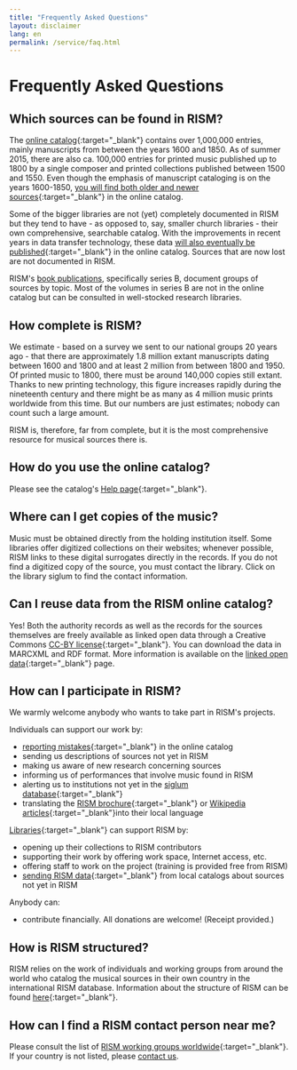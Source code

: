 ```yaml
---
title: "Frequently Asked Questions"
layout: disclaimer
lang: en
permalink: /service/faq.html
---
```


# Frequently Asked Questions

## Which sources can be found in RISM?

The [online catalog](https://opac.rism.info/){:target="_blank"} contains over 1,000,000 entries, mainly manuscripts from between the years 1600 and 1850. As of summer 2015, there are also ca. 100,000 entries for printed music published up to 1800 by a single composer and printed collections published between 1500 and 1550. Even though the emphasis of manuscript cataloging is on the years 1600-1850, [you will find both older and newer sources](/self_representation/2015/08/12/results-of-the-rism-user-study-part-iii-your.html){:target="_blank"} in the online catalog. 

Some of the bigger libraries are not (yet) completely documented in RISM but they tend to have - as opposed to, say, smaller church libraries - their own comprehensive, searchable catalog. With the improvements in recent years in data transfer technology, these data [will also eventually be published](/self_representation/2015/08/14/results-of-the-rism-user-study-part-iv-your.html){:target="_blank"} in the online catalog. Sources that are now lost are not documented in RISM.

RISM's [book publications](/publications.html), specifically series B, document groups of sources by topic. Most of the volumes in series B are not in the online catalog but can be consulted in well-stocked research libraries. 

## How complete is RISM?

We estimate - based on a survey we sent to our national groups 20 years ago - that there are approximately 1.8 million extant manuscripts dating between 1600 and 1800 and at least 2 million from between 1800 and 1950. Of printed music to 1800, there must be around 140,000 copies still extant. Thanks to new printing technology, this figure increases rapidly during the nineteenth century and there might be as many as 4 million music prints worldwide from this time. But our numbers are just estimates; nobody can count such a large amount. 

RISM is, therefore, far from complete, but it is the most comprehensive resource for musical sources there is.

## How do you use the online catalog?

Please see the catalog's [Help page](https://opac.rism.info/index.php?id=4&L=1){:target="_blank"}.

## Where can I get copies of the music?

Music must be obtained directly from the holding institution itself. Some libraries offer digitized collections on their websites; whenever possible, RISM links to these digital surrogates directly in the records. If you do not find a digitized copy of the source, you must contact the library. Click on the library siglum to find the contact information. 

## Can I reuse data from the RISM online catalog?

Yes! Both the authority records as well as the records for the sources themselves are freely available as linked open data through a Creative Commons [CC-BY license](http://creativecommons.org/licenses/by/3.0/){:target="_blank"}. You can download the data in MARCXML and RDF format. More information is available on the [linked open data](https://opac.rism.info/index.php?id=8&L=1&id=8){:target="_blank"} page.

## How can I participate in RISM?

We warmly welcome anybody who wants to take part in RISM's projects.

Individuals can support our work by:

* [reporting mistakes](/service/feedback.html){:target="_blank"} in the online catalog
* sending us descriptions of sources not yet in RISM
* making us aware of new research concerning sources
* informing us of performances that involve music found in RISM
* alerting us to institutions not yet in the [siglum database](/community/sigla.html){:target="_blank"}
* translating the [RISM brochure](/publications/brochures.html){:target="_blank"} or [Wikipedia articles](https://en.wikipedia.org/wiki/R%C3%A9pertoire_International_des_Sources_Musicales){:target="_blank"}into their local language

[Libraries](/organization/rism-for-libraries.html){:target="_blank"} can support RISM by:

* opening up their collections to RISM contributors
* supporting their work by offering work space, Internet access, etc.
* offering staff to work on the project (training is provided free from RISM)
* [sending RISM data](/community/data-services.html){:target="_blank"} from local catalogs about sources not yet in RISM

Anybody can:

* contribute financially. All donations are welcome! (Receipt provided.)

## How is RISM structured?

RISM relies on the work of individuals and working groups from around the world who catalog the musical sources in their own country in the international RISM database. Information about the structure of RISM can be found [here](/organization/project-structure.html){:target="_blank"}.

## How can I find a RISM contact person near me?

Please consult the list of [RISM working groups worldwide](/international.html){:target="_blank"}. If your country is not listed, please [contact us](mailto:contact@rism.info "Opens window for sending email").